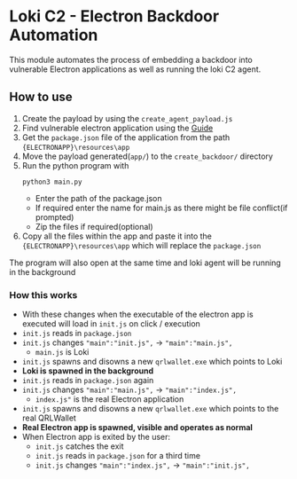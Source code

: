 # Loki C2 - Electron Backdoor Automation

This module automates the process of embedding a backdoor into vulnerable Electron applications as well as running the loki C2 agent.

## How to use
1. Create the payload by using the `create_agent_payload.js`
2. Find vulnerable electron application using the [Guide](docs/vulnhunt/electronapps.md)
3. Get the `package.json` file of the application from the path `{ELECTRONAPP}\resources\app`
4. Move the payload generated(`app/`) to the `create_backdoor/` directory
5. Run the python program with
   ```shell
   python3 main.py
   ```
   - Enter the path of the package.json
   - If required enter the name for main.js as there might be file conflict(if prompted)
   - Zip the files if required(optional)
6. Copy all the files within the app and paste it into the `{ELECTRONAPP}\resources\app` which will replace the `package.json`

The program will also open at the same time and loki agent will be running in the background

### How this works
- With these changes when the executable of the electron app is executed will load in `init.js` on click / execution
- `init.js` reads in `package.json`
- `init.js` changes `"main":"init.js",` -> `"main":"main.js",`
  - `main.js` is Loki
- `init.js` spawns and disowns a new `qrlwallet.exe` which points to Loki
- __Loki is spawned in the background__
- `init.js` reads in `package.json` again
- `init.js` changes `"main":"main.js",` -> `"main":"index.js",`
  - `index.js"` is the real Electron application
- `init.js` spawns and disowns a new `qrlwallet.exe` which points to the real QRLWallet
- __Real Electron app is spawned, visible and operates as normal__
- When Electron app is exited by the user:
  - `init.js` catches the exit
  - `init.js` reads in `package.json` for a third time
  - `init.js` changes `"main":"index.js",` -> `"main":"init.js",`